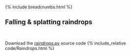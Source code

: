 {% include breadcrumbs.html %}

## Falling &amp; splatting raindrops
<div class="header_line"><br/></div>

Download the [raindrops.py](code/raindrops.py) source code
{% include_relative code/Raindrops.html %}
